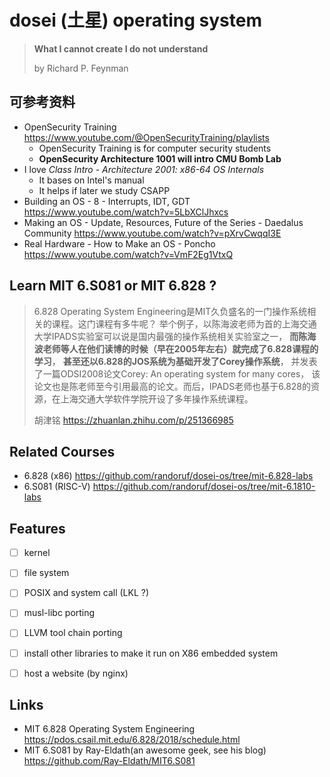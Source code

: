 # dosei (土星) operating system


> **What I cannot create I do not understand**
> 
> by Richard P. Feynman


## 可参考资料

- OpenSecurity Training <https://www.youtube.com/@OpenSecurityTraining/playlists>
  - OpenSecurity Training is for computer security students 
  - **OpenSecurity Architecture 1001 will intro CMU Bomb Lab**
- I love *Class Intro - Architecture 2001: x86-64 OS Internals* 
  - It bases on Intel's manual 
  - It helps if later we study CSAPP 
- Building an OS - 8 - Interrupts, IDT, GDT <https://www.youtube.com/watch?v=5LbXClJhxcs>
- Making an OS - Update, Resources, Future of the Series - Daedalus Community <https://www.youtube.com/watch?v=pXrvCwqqI3E>
- Real Hardware - How to Make an OS - Poncho <https://www.youtube.com/watch?v=VmF2Eg1VtxQ>


## Learn MIT 6.S081 or MIT 6.828 ? 


> 6.828 Operating System Engineering是MIT久负盛名的一门操作系统相关的课程。这门课程有多牛呢？
> 举个例子，以陈海波老师为首的上海交通大学IPADS实验室可以说是国内最强的操作系统相关实验室之一，
> **而陈海波老师等人在他们读博的时候（早在2005年左右）就完成了6.828课程的学习**，
> **甚至还以6.828的JOS系统为基础开发了Corey操作系统**，
> 并发表了一篇ODSI2008论文Corey: An operating system for many cores，
> 该论文也是陈老师至今引用最高的论文。而后，IPADS老师也基于6.828的资源，在上海交通大学软件学院开设了多年操作系统课程。
> 
> 胡津铭 <https://zhuanlan.zhihu.com/p/251366985>

## Related Courses 
- 6.828     (x86) <https://github.com/randoruf/dosei-os/tree/mit-6.828-labs>
- 6.S081    (RISC-V) <https://github.com/randoruf/dosei-os/tree/mit-6.1810-labs>

## Features 
- [ ] kernel
- [ ] file system
- [ ] POSIX and system call (LKL ?)
- [ ] musl-libc porting 
- [ ] LLVM tool chain porting 
- [ ] install other libraries to make it run on X86 embedded system 
- [ ] host a website (by nginx)


## Links 

- MIT 6.828 Operating System Engineering <https://pdos.csail.mit.edu/6.828/2018/schedule.html> 
- MIT 6.S081 by Ray-Eldath(an awesome geek, see his blog) https://github.com/Ray-Eldath/MIT6.S081
